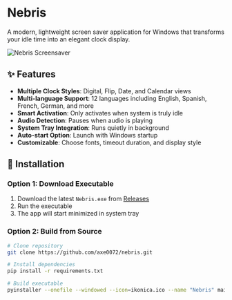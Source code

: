 # Nebris
A modern, lightweight screen saver application for Windows that transforms your idle time into an elegant clock display.

![Nebris Screensaver](screenshot.png)

## ✨ Features

- **Multiple Clock Styles**: Digital, Flip, Date, and Calendar views
- **Multi-language Support**: 12 languages including English, Spanish, French, German, and more
- **Smart Activation**: Only activates when system is truly idle
- **Audio Detection**: Pauses when audio is playing
- **System Tray Integration**: Runs quietly in background
- **Auto-start Option**: Launch with Windows startup
- **Customizable**: Choose fonts, timeout duration, and display style

## 🚀 Installation

### Option 1: Download Executable
1. Download the latest `Nebris.exe` from [Releases](#)
2. Run the executable
3. The app will start minimized in system tray

### Option 2: Build from Source
```bash
# Clone repository
git clone https://github.com/axe0072/nebris.git

# Install dependencies
pip install -r requirements.txt

# Build executable
pyinstaller --onefile --windowed --icon=ikonica.ico --name "Nebris" main7.py
